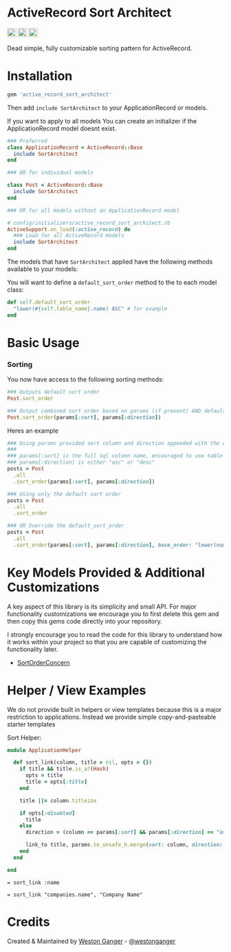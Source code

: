 # ActiveRecord Sort Architect

<a href="https://badge.fury.io/rb/active_record_sort_architect" target="_blank"><img height="21" style='border:0px;height:21px;' border='0' src="https://badge.fury.io/rb/active_record_sort_architect.svg" alt="Gem Version"></a>
<a href='https://travis-ci.com/westonganger/active_record_sort_architect' target='_blank'><img height='21' style='border:0px;height:21px;' src='https://api.travis-ci.org/westonganger/active_record_sort_architect.svg?branch=master' border='0' alt='Build Status' /></a>
<a href='https://rubygems.org/gems/active_record_sort_architect' target='_blank'><img height='21' style='border:0px;height:21px;' src='https://ruby-gem-downloads-badge.herokuapp.com/active_record_sort_architect?label=rubygems&type=total&total_label=downloads&color=brightgreen' border='0' alt='RubyGems Downloads' /></a>

Dead simple, fully customizable sorting pattern for ActiveRecord.


# Installation

```ruby
gem 'active_record_sort_architect'
```

Then add `include SortArchitect` to your ApplicationRecord or models.

If you want to apply to all models You can create an initializer if the ApplicationRecord model doesnt exist.

```ruby
### Preferred
class ApplicationRecord < ActiveRecord::Base
  include SortArchitect
end

### OR for individual models

class Post < ActiveRecord::Base
  include SortArchitect
end

### OR for all models without an ApplicationRecord model

# config/initializers/active_record_sort_architect.rb
ActiveSupport.on_load(:active_record) do
  ### Load for all ActiveRecord models
  include SortArchitect
end
```

The models that have `SortArchitect` applied have the following methods available to your models:

You will want to define a `default_sort_order` method to the to each model class:

```ruby
def self.default_sort_order
  "lower(#{self.table_name}.name) ASC" # for example
end
```

# Basic Usage

### Sorting

You now have access to the following sorting methods:

```ruby
### Outputs default sort order
Post.sort_order

### Output combined sort order based on params (if present) AND default sort order
Post.sort_order(params[:sort], params[:direction]) 
```

Heres an example

```ruby
### Using params provided sort column and direction appended with the default sort order
###
### params[:sort] is the full sql column name, encouraged to use table names as well
### params[:direction] is either "asc" or "desc"
posts = Post
  .all
  .sort_order(params[:sort], params[:direction])

### Using only the default sort order
posts = Post
  .all
  .sort_order

### OR Override the default_sort_order
posts = Post
  .all
  .sort_order(params[:sort], params[:direction], base_order: "lower(number) DESC")
```

# Key Models Provided & Additional Customizations

A key aspect of this library is its simplicity and small API. For major functionality customizations we encourage you to first delete this gem and then copy this gems code directly into your repository.

I strongly encourage you to read the code for this library to understand how it works within your project so that you are capable of customizing the functionality later.

- [SortOrderConcern](./lib/sort_architect/concerns/sort_order_concern.rb)

# Helper / View Examples

We do not provide built in helpers or view templates because this is a major restriction to applications. Instead we provide simple copy-and-pasteable starter templates

Sort Helper:

```ruby
module ApplicationHelper

  def sort_link(column, title = nil, opts = {})
    if title && title.is_a?(Hash)
      opts = title
      title = opts[:title]
    end

    title ||= column.titleize

    if opts[:disabled]
      title
    else
      direction = (column == params[:sort] && params[:direction] == "asc") ? "desc" : "asc"

      link_to title, params.to_unsafe_h.merge(sort: column, direction: direction)
    end
  end

end
```

```slim
= sort_link :name

= sort_link "companies.name", "Company Name"
```

# Credits

Created & Maintained by [Weston Ganger](https://westonganger.com) - [@westonganger](https://github.com/westonganger)
